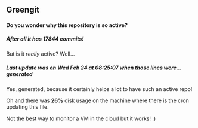 ## Greengit

#### Do you wonder why this repository is so active?

##### After all it has 17844 commits!

But is it *really* active? Well...

##### Last update was on Wed Feb 24 at 08:25:07 when those lines were... generated

Yes, generated, because it certainly helps a lot to have such an active repo!

Oh and there was **26%** disk usage on the machine
where there is the cron updating this file.

Not the best way to monitor a VM in the cloud but it works! :)
